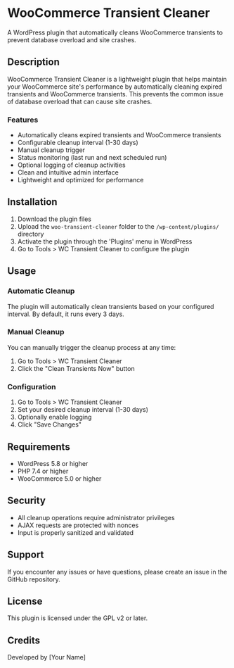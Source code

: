 # WooCommerce Transient Cleaner

A WordPress plugin that automatically cleans WooCommerce transients to prevent database overload and site crashes.

## Description

WooCommerce Transient Cleaner is a lightweight plugin that helps maintain your WooCommerce site's performance by automatically cleaning expired transients and WooCommerce transients. This prevents the common issue of database overload that can cause site crashes.

### Features

- Automatically cleans expired transients and WooCommerce transients
- Configurable cleanup interval (1-30 days)
- Manual cleanup trigger
- Status monitoring (last run and next scheduled run)
- Optional logging of cleanup activities
- Clean and intuitive admin interface
- Lightweight and optimized for performance

## Installation

1. Download the plugin files
2. Upload the `woo-transient-cleaner` folder to the `/wp-content/plugins/` directory
3. Activate the plugin through the 'Plugins' menu in WordPress
4. Go to Tools > WC Transient Cleaner to configure the plugin

## Usage

### Automatic Cleanup

The plugin will automatically clean transients based on your configured interval. By default, it runs every 3 days.

### Manual Cleanup

You can manually trigger the cleanup process at any time:

1. Go to Tools > WC Transient Cleaner
2. Click the "Clean Transients Now" button

### Configuration

1. Go to Tools > WC Transient Cleaner
2. Set your desired cleanup interval (1-30 days)
3. Optionally enable logging
4. Click "Save Changes"

## Requirements

- WordPress 5.8 or higher
- PHP 7.4 or higher
- WooCommerce 5.0 or higher

## Security

- All cleanup operations require administrator privileges
- AJAX requests are protected with nonces
- Input is properly sanitized and validated

## Support

If you encounter any issues or have questions, please create an issue in the GitHub repository.

## License

This plugin is licensed under the GPL v2 or later.

## Credits

Developed by [Your Name] 